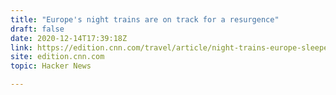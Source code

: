 ```yaml
---
title: "Europe's night trains are on track for a resurgence"
draft: false
date: 2020-12-14T17:39:18Z
link: https://edition.cnn.com/travel/article/night-trains-europe-sleeper-obb/index.html?utm_medium=RSS&utm_source=hune
site: edition.cnn.com
topic: Hacker News  

---
```

